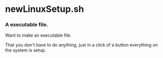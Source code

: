 # newLinuxSetup.sh
### A executable file.
<p>Want to make an executable file.</p>
<p>That you don't have to do anything, just in a click of a button everything on the system is setup.</p>
